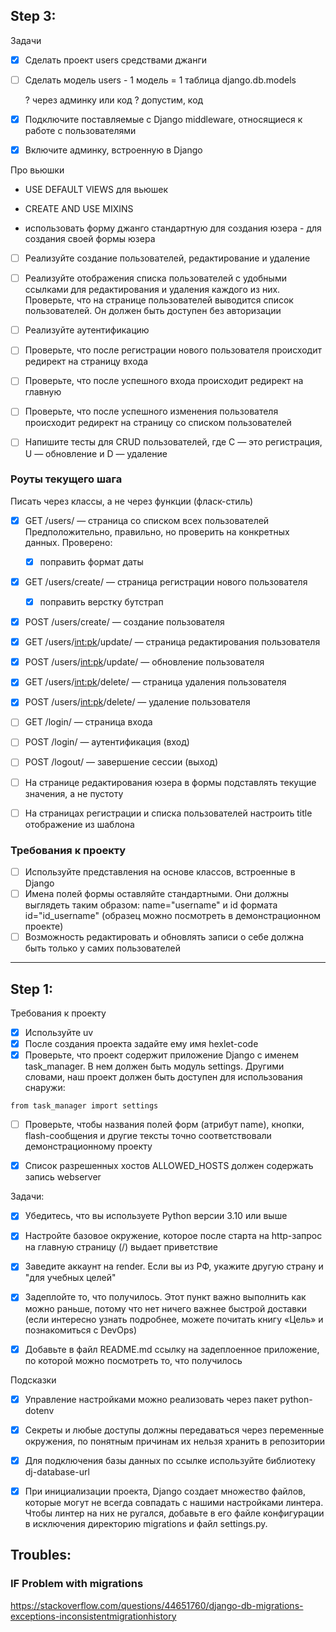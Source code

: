 ## Step 3:

Задачи

- [x] Сделать проект users средствами джанги
- [ ] Сделать модель users - 1 модель = 1 таблица
    django.db.models

    ? через админку или код ?
    допустим, код    

- [x] Подключите поставляемые с Django middleware, относящиеся к работе с пользователями
- [x] Включите админку, встроенную в Django

Про вьюшки 

- USE DEFAULT VIEWS для вьюшек
- CREATE AND USE MIXINS

- использовать форму джанго стандартную для создания юзера  - 
для создания своей формы юзера


- [ ] Реализуйте создание пользователей, редактирование и удаление

- [ ] Реализуйте отображения списка пользователей с удобными ссылками для редактирования и удаления каждого из них. Проверьте, что на странице пользователей выводится список пользователей. Он должен быть доступен без авторизации

- [ ] Реализуйте аутентификацию

- [ ] Проверьте, что после регистрации нового пользователя происходит редирект на страницу входа
- [ ] Проверьте, что после успешного входа происходит редирект на главную
- [ ] Проверьте, что после успешного изменения пользователя происходит редирект на страницу со списком пользователей
- [ ] Напишите тесты для CRUD пользователей, где C — это регистрация, U — обновление и D — удаление

### Роуты текущего шага

Писать через классы, а не через функции (фласк-стиль)

- [x] GET /users/ — страница со списком всех пользователей
Предположительно, правильно, но проверить на конкретных данных. Проверено: 
    - [x] поправить формат даты

- [x] GET /users/create/ — страница регистрации нового пользователя
    - [x] поправить верстку бутстрап 

- [x] POST /users/create/ — создание пользователя

- [x] GET /users/<int:pk>/update/ — страница редактирования пользователя
- [x] POST /users/<int:pk>/update/ — обновление пользователя

- [x] GET /users/<int:pk>/delete/ — страница удаления пользователя
- [x] POST /users/<int:pk>/delete/ — удаление пользователя

- [ ] GET /login/ — страница входа
- [ ] POST /login/ — аутентификация (вход)

- [ ] POST /logout/ — завершение сессии (выход)

- [ ] На странице редактирования юзера в формы подставлять текущие значения, а не пустоту 
- [ ] На страницах регистрации и списка пользователей настроить title отображение из шаблона


### Требования к проекту
- [ ] Используйте представления на основе классов, встроенные в Django
- [ ] Имена полей формы оставляйте стандартными. Они должны выглядеть таким образом: name="username" и id формата id="id_username" (образец можно посмотреть в демонстрационном проекте)
- [ ] Возможность редактировать и обновлять записи о себе должна быть только у самих пользователей

------

## Step 1:

Требования к проекту
- [x] Используйте uv
- [x] После создания проекта задайте ему имя hexlet-code
- [x] Проверьте, что проект содержит приложение Django с именем task_manager. В нем должен быть модуль settings. Другими словами, наш проект должен быть доступен для использования снаружи:

`from task_manager import settings`

- [ ] Проверьте, чтобы названия полей форм (атрибут name), кнопки, flash-сообщения и другие тексты точно соответствовали демонстрационному проекту


- [x] Список разрешенных хостов ALLOWED_HOSTS должен содержать запись webserver


Задачи:
- [x] Убедитесь, что вы используете Python версии 3.10 или выше
- [x] Настройте базовое окружение, которое после старта на http-запрос на главную страницу (/) выдает приветствие
- [x] Заведите аккаунт на render. Если вы из РФ, укажите другую страну и "для учебных целей"
- [x] Задеплойте то, что получилось. Этот пункт важно выполнить как можно раньше, потому что нет ничего важнее быстрой доставки (если интересно узнать подробнее, можете почитать книгу «Цель» и познакомиться с DevOps)
- [x] Добавьте в файл README.md ссылку на задеплоенное приложение, по которой можно посмотреть то, что получилось


Подсказки

- [x] Управление настройками можно реализовать через пакет python-dotenv
- [x] Секреты и любые доступы должны передаваться через переменные окружения, по понятным причинам их нельзя хранить в репозитории
- [x] Для подключения базы данных по ссылке используйте библиотеку dj-database-url
- [x] При инициализации проекта, Django создает множество файлов, которые могут не всегда совпадать с нашими настройками линтера. Чтобы линтер на них не ругался, добавьте в его файле конфигурации в исключения директорию migrations и файл settings.py.


## Troubles: 

### IF Problem with migrations
https://stackoverflow.com/questions/44651760/django-db-migrations-exceptions-inconsistentmigrationhistory

